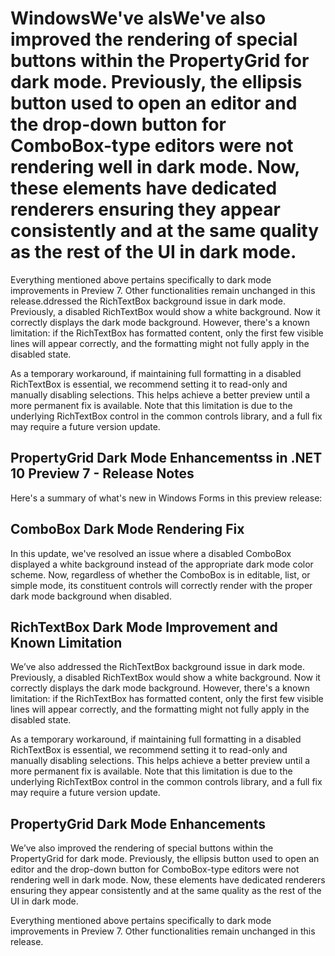 # WindowsWe've alsWe've also improved the rendering of special buttons within the PropertyGrid for dark mode. Previously, the ellipsis button used to open an editor and the drop-down button for ComboBox-type editors were not rendering well in dark mode. Now, these elements have dedicated renderers ensuring they appear consistently and at the same quality as the rest of the UI in dark mode.

Everything mentioned above pertains specifically to dark mode improvements in Preview 7. Other functionalities remain unchanged in this release.ddressed the RichTextBox background issue in dark mode. Previously, a disabled RichTextBox would show a white background. Now it correctly displays the dark mode background. However, there's a known limitation: if the RichTextBox has formatted content, only the first few visible lines will appear correctly, and the formatting might not fully apply in the disabled state.

As a temporary workaround, if maintaining full formatting in a disabled RichTextBox is essential, we recommend setting it to read-only and manually disabling selections. This helps achieve a better preview until a more permanent fix is available. Note that this limitation is due to the underlying RichTextBox control in the common controls library, and a full fix may require a future version update.

## PropertyGrid Dark Mode Enhancementss in .NET 10 Preview 7 - Release Notes

Here's a summary of what's new in Windows Forms in this preview release:

## ComboBox Dark Mode Rendering Fix

In this update, we've resolved an issue where a disabled ComboBox displayed a white background instead of the appropriate dark mode color scheme. Now, regardless of whether the ComboBox is in editable, list, or simple mode, its constituent controls will correctly render with the proper dark mode background when disabled.

## RichTextBox Dark Mode Improvement and Known Limitation
We’ve also addressed the RichTextBox background issue in dark mode. Previously, a disabled RichTextBox would show a white background. Now it correctly displays the dark mode background. However, there's a known limitation: if the RichTextBox has formatted content, only the first few visible lines will appear correctly, and the formatting might not fully apply in the disabled state.
 
As a temporary workaround, if maintaining full formatting in a disabled RichTextBox is essential, we recommend setting it to read-only and manually disabling selections. This helps achieve a better preview until a more permanent fix is available. Note that this limitation is due to the underlying RichTextBox control in the common controls library, and a full fix may require a future version update.
 
## PropertyGrid Dark Mode Enhancements
We’ve also improved the rendering of special buttons within the PropertyGrid for dark mode. Previously, the ellipsis button used to open an editor and the drop-down button for ComboBox-type editors were not rendering well in dark mode. Now, these elements have dedicated renderers ensuring they appear consistently and at the same quality as the rest of the UI in dark mode.
 
Everything mentioned above pertains specifically to dark mode improvements in Preview 7. Other functionalities remain unchanged in this release.
